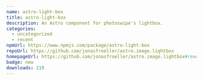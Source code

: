 ```yaml
---
name: astro-light-box
title: astro-light-box
description: An Astro component for photoswipe's lightbox.
categories:
  - uncategorized
  - recent
npmUrl: https://www.npmjs.com/package/astro-light-box
repoUrl: https://github.com/jonasfroeller/astro.image.lightbox
homepageUrl: https://github.com/jonasfroeller/astro.image.lightbox#readme
badge: new
downloads: 219
---
```

